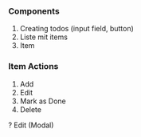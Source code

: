 ### Components
1. Creating todos (input field, button)
2. Liste mit items
3. Item

### Item Actions
1. Add
2. Edit
3. Mark as Done
4. Delete

?  Edit (Modal)